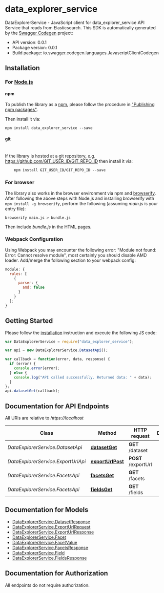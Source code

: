 # data_explorer_service

DataExplorerService - JavaScript client for data_explorer_service
API Service that reads from Elasticsearch.
This SDK is automatically generated by the [Swagger Codegen](https://github.com/swagger-api/swagger-codegen) project:

- API version: 0.0.1
- Package version: 0.0.1
- Build package: io.swagger.codegen.languages.JavascriptClientCodegen

## Installation

### For [Node.js](https://nodejs.org/)

#### npm

To publish the library as a [npm](https://www.npmjs.com/),
please follow the procedure in ["Publishing npm packages"](https://docs.npmjs.com/getting-started/publishing-npm-packages).

Then install it via:

```shell
npm install data_explorer_service --save
```

#### git

#

If the library is hosted at a git repository, e.g.
https://github.com/GIT_USER_ID/GIT_REPO_ID
then install it via:

```shell
    npm install GIT_USER_ID/GIT_REPO_ID --save
```

### For browser

The library also works in the browser environment via npm and [browserify](http://browserify.org/). After following
the above steps with Node.js and installing browserify with `npm install -g browserify`,
perform the following (assuming _main.js_ is your entry file):

```shell
browserify main.js > bundle.js
```

Then include _bundle.js_ in the HTML pages.

### Webpack Configuration

Using Webpack you may encounter the following error: "Module not found: Error:
Cannot resolve module", most certainly you should disable AMD loader. Add/merge
the following section to your webpack config:

```javascript
module: {
  rules: [
    {
      parser: {
        amd: false
      }
    }
  ];
}
```

## Getting Started

Please follow the [installation](#installation) instruction and execute the following JS code:

```javascript
var DataExplorerService = require("data_explorer_service");

var api = new DataExplorerService.DatasetApi();

var callback = function(error, data, response) {
  if (error) {
    console.error(error);
  } else {
    console.log("API called successfully. Returned data: " + data);
  }
};
api.datasetGet(callback);
```

## Documentation for API Endpoints

All URIs are relative to _https://localhost_

| Class                              | Method                                                  | HTTP request        | Description |
| ---------------------------------- | ------------------------------------------------------- | ------------------- | ----------- |
| _DataExplorerService.DatasetApi_   | [**datasetGet**](docs/DatasetApi.md#datasetGet)         | **GET** /dataset    |
| _DataExplorerService.ExportUrlApi_ | [**exportUrlPost**](docs/ExportUrlApi.md#exportUrlPost) | **POST** /exportUrl |
| _DataExplorerService.FacetsApi_    | [**facetsGet**](docs/FacetsApi.md#facetsGet)            | **GET** /facets     |
| _DataExplorerService.FacetsApi_    | [**fieldsGet**](docs/FacetsApi.md#fieldsGet)            | **GET** /fields     |

## Documentation for Models

- [DataExplorerService.DatasetResponse](docs/DatasetResponse.md)
- [DataExplorerService.ExportUrlRequest](docs/ExportUrlRequest.md)
- [DataExplorerService.ExportUrlResponse](docs/ExportUrlResponse.md)
- [DataExplorerService.Facet](docs/Facet.md)
- [DataExplorerService.FacetValue](docs/FacetValue.md)
- [DataExplorerService.FacetsResponse](docs/FacetsResponse.md)
- [DataExplorerService.Field](docs/Field.md)
- [DataExplorerService.FieldsResponse](docs/FieldsResponse.md)

## Documentation for Authorization

All endpoints do not require authorization.
